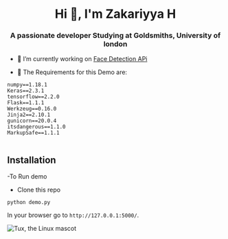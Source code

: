 <h1 align="center">Hi 👋, I'm Zakariyya H</h1>
<h3 align="center">A passionate developer Studying at Goldsmiths, University of london</h3>

- 🔭 I’m currently working on [Face Detection APi](https://www.doc.gold.ac.uk/~zhusa001/final-project)



- 👯 The Requirements for this Demo are: 

```
numpy==1.18.1
Keras==2.3.1
tensorflow==2.2.0
Flask==1.1.1
Werkzeug==0.16.0
Jinja2==2.10.1
gunicorn==20.0.4
itsdangerous==1.1.0
MarkupSafe==1.1.1
					                     
```



## Installation
-To Run demo
- Clone this repo
```
python demo.py
```
In your browser go to  `http://127.0.0.1:5000/`.

![Tux, the Linux mascot](https://www.gold.ac.uk/assets/img/svg/sprite/logo.svg)
